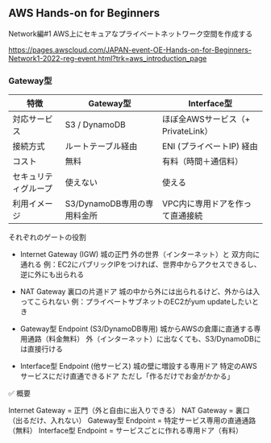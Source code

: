 ## AWS Hands-on for Beginners
Network編#1 AWS上にセキュアなプライベートネットワーク空間を作成する


https://pages.awscloud.com/JAPAN-event-OE-Hands-on-for-Beginners-Network1-2022-reg-event.html?trk=aws_introduction_page



### Gateway型
| 特徴         | Gateway型            | Interface型                |
| ---------- | ------------------- | ------------------------- |
| 対応サービス     | S3 / DynamoDB       | ほぼ全AWSサービス（+ PrivateLink） |
| 接続方式       | ルートテーブル経由           | ENI (プライベートIP) 経由         |
| コスト        | 無料                  | 有料（時間＋通信料）                |
| セキュリティグループ | 使えない                | 使える                       |
| 利用イメージ     | S3/DynamoDB専用の専用料金所 | VPC内に専用ドアを作って直通接続         |


それぞれのゲートの役割

- Internet Gateway (IGW)
城の正門
外の世界（インターネット）と 双方向に通れる
例：EC2にパブリックIPをつければ、世界中からアクセスできるし、逆に外にも出られる

- NAT Gateway
裏口の片道ドア
城の中から外には出られるけど、外からは入ってこられない
例：プライベートサブネットのEC2がyum updateしたいとき

- Gateway型 Endpoint (S3/DynamoDB専用)
城からAWSの倉庫に直通する専用通路（料金無料）
外（インターネット）に出なくても、S3/DynamoDBには直接行ける

- Interface型 Endpoint (他サービス)
城の壁に増設する専用ドア
特定のAWSサービスにだけ直通できるドア
ただし「作るだけでお金がかかる」

✅ 概要

Internet Gateway = 正門（外と自由に出入りできる）
NAT Gateway = 裏口（出るだけ、入れない）
Gateway型 Endpoint = 特定サービス専用の直通通路（無料）
Interface型 Endpoint = サービスごとに作れる専用ドア（有料）

